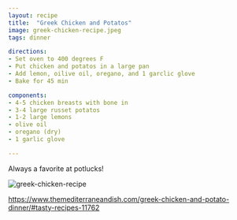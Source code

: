 ```yaml
---
layout: recipe
title:  "Greek Chicken and Potatos"
image: greek-chicken-recipe.jpeg
tags: dinner

directions:
- Set oven to 400 degrees F
- Put chicken and potatos in a large pan
- Add lemon, oilive oil, oregano, and 1 garclic glove
- Bake for 45 min

components:
- 4-5 chicken breasts with bone in
- 3-4 large russet potatos
- 1-2 large lemons
- olive oil
- oregano (dry)
- 1 garlic glove

---
```


Always a favorite at potlucks!

![greek-chicken-recipe](https://user-images.githubusercontent.com/93559904/141662892-fcb43ce5-20c3-44e5-9736-bc02176f2d1c.jpeg)

https://www.themediterraneandish.com/greek-chicken-and-potato-dinner/#tasty-recipes-11762
